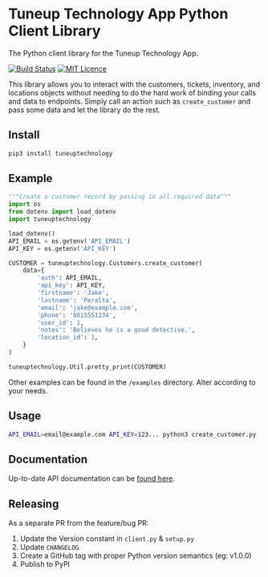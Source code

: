 # Tuneup Technology App Python Client Library

The Python client library for the Tuneup Technology App.

[![Build Status](https://travis-ci.com/ncr4/tuneuptechnology-python.svg?branch=master)](https://travis-ci.com/ncr4/tuneuptechnology-python)
[![MIT Licence](https://badges.frapsoft.com/os/mit/mit.svg?v=103)](https://opensource.org/licenses/mit-license.php)

This library allows you to interact with the customers, tickets, inventory, and locations objects without needing to do the hard work of binding your calls and data to endpoints. Simply call an action such as `create_customer` and pass some data and let the library do the rest.

## Install

```bash
pip3 install tuneuptechnology
```

## Example

```python
"""Create a customer record by passing in all required data"""
import os
from dotenv import load_dotenv
import tuneuptechnology

load_dotenv()
API_EMAIL = os.getenv('API_EMAIL')
API_KEY = os.getenv('API_KEY')

CUSTOMER = tuneuptechnology.Customers.create_customer(
	data={
		'auth': API_EMAIL,
		'api_key': API_KEY,
		'firstname': 'Jake',
		'lastname': 'Peralta',
		'email': 'jake@example.com',
		'phone': '8015551234',
		'user_id': 1,
		'notes': 'Believes he is a good detective.',
		'location_id': 1,
	}
)

tuneuptechnology.Util.pretty_print(CUSTOMER)
```

Other examples can be found in the `/examples` directory. Alter according to your needs.

## Usage

```bash
API_EMAIL=email@example.com API_KEY=123... python3 create_customer.py
```

## Documentation

Up-to-date API documentation can be [found here](https://app.tuneuptechnology.com/docs/api).

## Releasing

As a separate PR from the feature/bug PR:

1. Update the Version constant in `client.py` & `setup.py`
1. Update `CHANGELOG`
1. Create a GitHub tag with proper Python version semantics (eg: v1.0.0)
1. Publish to PyPI
